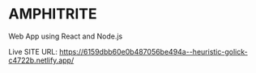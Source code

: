 # AMPHITRITE
Web App using React and Node.js

Live SITE URL: https://6159dbb60e0b487056be494a--heuristic-golick-c4722b.netlify.app/
